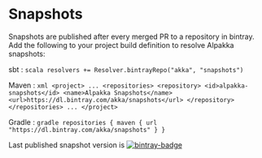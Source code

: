 # Snapshots 

[bintray-badge]:  https://api.bintray.com/packages/akka/snapshots/alpakka/images/download.svg
[bintray]:        https://bintray.com/akka/snapshots/alpakka/_latestVersion 

Snapshots are published after every merged PR to a repository in bintray. Add the following to your project build definition to resolve Alpakka snapshots:

sbt
:   ```scala
    resolvers += Resolver.bintrayRepo("akka", "snapshots")
    ```

Maven
:   ```xml
    <project>
    ...
      <repositories>
        <repository>
          <id>alpakka-snapshots</id>
          <name>Alpakka Snapshots</name>
          <url>https://dl.bintray.com/akka/snapshots</url>
        </repository>
      </repositories>
    ...
    </project>
    ```

Gradle
:   ```gradle
    repositories {
      maven {
        url  "https://dl.bintray.com/akka/snapshots"
      }
    }
    ```


Last published snapshot version is [![bintray-badge][]][bintray]


